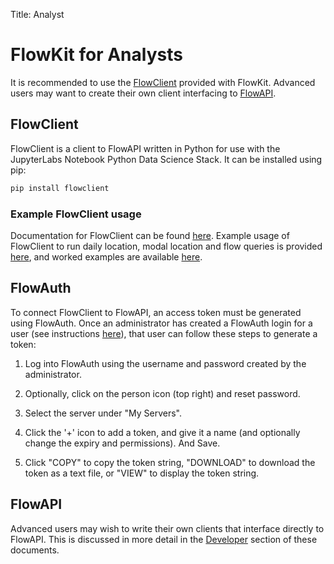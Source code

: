 Title: Analyst

# FlowKit for Analysts

It is recommended to use the [FlowClient](#flowclient) provided with FlowKit. Advanced users may want to create their own client interfacing to [FlowAPI](#flowapi).

<a name="flowclient">

## FlowClient

FlowClient is a client to FlowAPI written in Python for use with the JupyterLabs Notebook Python Data Science Stack. It can be installed using pip:

```bash
pip install flowclient
```

### Example FlowClient usage

Documentation for FlowClient can be found [here](../flowclient/flowclient/). Example usage of FlowClient to run daily location, modal location and flow queries is provided [here](flowclient/example_usage.ipynb), and worked examples are available [here](worked_examples/index.md).

<a name="flowauth">

## FlowAuth

To connect FlowClient to FlowAPI, an access token must be generated using FlowAuth. Once an administrator has created a FlowAuth login for a user (see instructions [here](administrator.md#granting-user-permissions-in-flowauth)), that user can follow these steps to generate a token:

1. Log into FlowAuth using the username and password created by the administrator.

2. Optionally, click on the person icon (top right) and reset password.

3. Select the server under "My Servers".

4. Click the '+' icon to add a token, and give it a name (and optionally change the expiry and permissions). And Save.

5. Click "COPY" to copy the token string, "DOWNLOAD" to download the token as a text file, or "VIEW" to display the token string.

<a name="flowapi">

## FlowAPI

Advanced users may wish to write their own clients that interface directly to FlowAPI. This is discussed in more detail in the [Developer](developer/developer.md) section of these documents.
